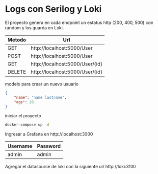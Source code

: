﻿# Logs con Serilog y Loki

El proyecto genera en cada endpoint un estatus http (200, 400, 500) con random y los guarda en Loki.

Metodo | Url
--- |---
GET | http://localhost:5000/User
POST | http://localhost:5000/User
GET | http://localhost:5000/User/{id}
DELETE | http://localhost:5000/User/{id}

modelo para crear un nuevo usuario

``` json
{
    "name": "name lastname",
    "age": 20
}
```

iniciar el proyecto

``` bash
docker-compose up -d
```

Ingresar a Grafana en http://localhost:3000 

Username | Password
--- | ---
admin | admin

Agregar el datasource de loki con la siguiente url http://loki:3100
